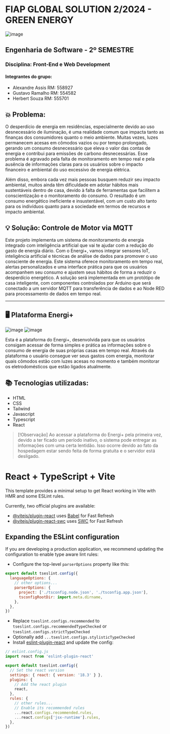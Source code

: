 # FIAP GLOBAL SOLUTION 2/2024 - GREEN ENERGY
![image](https://github.com/user-attachments/assets/94685028-4eb7-4305-b863-324b41452b3f)


## Engenharia de Software - 2º SEMESTRE  
### Disciplina:  Front-End e Web Development

#### Integrantes do grupo:
- Alexandre Assis RM: 558927
- Gustavo Ramalho RM: 554582
- Herbert Souza RM: 555701

## 💥 Problema: 
O desperdício de energia em residências, especialmente devido ao uso desnecessário de iluminação, é uma realidade comum que impacta tanto as finanças dos consumidores quanto o meio ambiente. Muitas vezes, luzes permanecem acesas em cômodos vazios ou por tempo prolongado, gerando um consumo desnecessário que eleva o valor das contas de energia e contribui para emissões de carbono desnecessárias. Esse problema é agravado pela falta de monitoramento em tempo real e pela ausência de informações claras para os usuários sobre o impacto financeiro e ambiental do uso excessivo de energia elétrica.

Além disso, embora cada vez mais pessoas busquem reduzir seu impacto ambiental, muitos ainda têm dificuldade em adotar hábitos mais sustentáveis dentro de casa, devido à falta de ferramentas que facilitem a conscientização e o monitoramento do consumo. O resultado é um consumo energético ineficiente e insustentável, com um custo alto tanto para os indivíduos quanto para a sociedade em termos de recursos e impacto ambiental.

## 💡 Solução: Controle de Motor via MQTT
Este projeto implementa um sistema de monitoramento de energia integrado com inteligência artificial que vai te ajudar com a redução do gasto de energia diário. Com o Energi+, vamos integrar sensores IoT, inteligência artificial e técnicas de análise de dados para promover o uso consciente de energia. Este sistema oferece monitoramento em tempo real, alertas personalizados e uma interface prática para que os usuários acompanhem seu consumo e ajustem seus hábitos de forma a reduzir o desperdício energético. A solução será implementada em um protótipo de casa inteligente, com componentes controlados por Arduino que será conectado a um servidor MQTT para transferência de dados e ao Node RED para processamento de dados em tempo real.

---

## 🖥️ Plataforma Energi+
![image](https://github.com/user-attachments/assets/2b92f938-5384-4b48-8b51-65b0d159a490)
![image](https://github.com/user-attachments/assets/e66616b9-fffe-4754-b88b-1c2a72185abd)

Esta é a plataforma do Energi+, desenvolvida para que os usuários consigam acessar de forma simples e prática as informações sobre o consumo de energia de suas próprias casas em tempo real. Através da plataforma o usuário consegue ver seus gastos com energia, monitorar quais cômodos estão com luzes acesas no momento e também monitorar os eletrodomésticos que estão ligados atualmente. 

## 📚 Tecnologias utilizadas:
- HTML
- CSS
- Tailwind
- Javascript
- Typescript
- React

> [!Observação]
> Ao acessar a plataforma do Energi+ pela primeira vez, devido a ter ficado um período inativo, o sistema pode entregar as informações com uma certa lentidão. Isso ocorre devido ao fato da hospedagem estar sendo feita de forma gratuita e o servidor está desligado.

# React + TypeScript + Vite

This template provides a minimal setup to get React working in Vite with HMR and some ESLint rules.

Currently, two official plugins are available:

- [@vitejs/plugin-react](https://github.com/vitejs/vite-plugin-react/blob/main/packages/plugin-react/README.md) uses [Babel](https://babeljs.io/) for Fast Refresh
- [@vitejs/plugin-react-swc](https://github.com/vitejs/vite-plugin-react-swc) uses [SWC](https://swc.rs/) for Fast Refresh

## Expanding the ESLint configuration

If you are developing a production application, we recommend updating the configuration to enable type aware lint rules:

- Configure the top-level `parserOptions` property like this:

```js
export default tseslint.config({
  languageOptions: {
    // other options...
    parserOptions: {
      project: ['./tsconfig.node.json', './tsconfig.app.json'],
      tsconfigRootDir: import.meta.dirname,
    },
  },
})
```

- Replace `tseslint.configs.recommended` to `tseslint.configs.recommendedTypeChecked` or `tseslint.configs.strictTypeChecked`
- Optionally add `...tseslint.configs.stylisticTypeChecked`
- Install [eslint-plugin-react](https://github.com/jsx-eslint/eslint-plugin-react) and update the config:

```js
// eslint.config.js
import react from 'eslint-plugin-react'

export default tseslint.config({
  // Set the react version
  settings: { react: { version: '18.3' } },
  plugins: {
    // Add the react plugin
    react,
  },
  rules: {
    // other rules...
    // Enable its recommended rules
    ...react.configs.recommended.rules,
    ...react.configs['jsx-runtime'].rules,
  },
})
```
